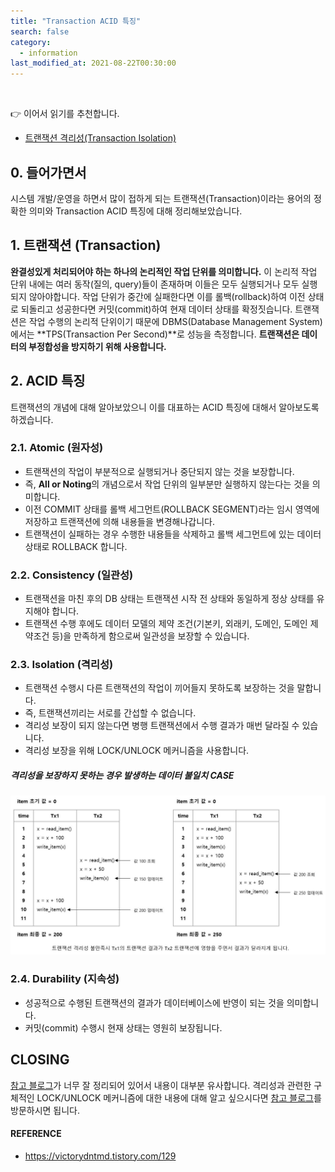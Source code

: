 ```yaml
---
title: "Transaction ACID 특징"
search: false
category:
  - information
last_modified_at: 2021-08-22T00:30:00
---
```


<br>

👉 이어서 읽기를 추천합니다.
- [트랜잭션 격리성(Transaction Isolation)][transaction-isolation-link]

## 0. 들어가면서

시스템 개발/운영을 하면서 많이 접하게 되는 트랜잭션(Transaction)이라는 용어의 정확한 의미와 Transaction ACID 특징에 대해 정리해보았습니다. 

## 1. 트랜잭션 (Transaction)
**완결성있게 처리되어야 하는 하나의 논리적인 작업 단위를 의미합니다.** 
이 논리적 작업 단위 내에는 여러 동작(질의, query)들이 존재하며 이들은 모두 실행되거나 모두 실행되지 않아야합니다. 
작업 단위가 중간에 실패한다면 이를 롤백(rollback)하여 이전 상태로 되돌리고 성공한다면 커밋(commit)하여 현재 데이터 상태를 확정짓습니다. 
트랜잭션은 작업 수행의 논리적 단위이기 때문에 DBMS(Database Management System)에서는 **TPS(Transaction Per Second)**로 성능을 측정합니다. 
**트랜잭션은 데이터의 부정합성을 방지하기 위해 사용합니다.** 

## 2. ACID 특징
트랜잭션의 개념에 대해 알아보았으니 이를 대표하는 ACID 특징에 대해서 알아보도록 하겠습니다. 

### 2.1. Atomic (원자성)
- 트랜잭션의 작업이 부분적으로 실행되거나 중단되지 않는 것을 보장합니다.
- 즉, **All or Noting**의 개념으로서 작업 단위의 일부분만 실행하지 않는다는 것을 의미합니다.
- 이전 COMMIT 상태를 롤백 세그먼트(ROLLBACK SEGMENT)라는 임시 영역에 저장하고 트랜잭션에 의해 내용들을 변경해나갑니다.
- 트랜잭션이 실패하는 경우 수행한 내용들을 삭제하고 롤백 세그먼트에 있는 데이터 상태로 ROLLBACK 합니다. 

### 2.2. Consistency (일관성)
- 트랜잭션을 마친 후의 DB 상태는 트랜잭션 시작 전 상태와 동일하게 정상 상태를 유지해야 합니다.
- 트랜잭션 수행 후에도 데이터 모델의 제약 조건(기본키, 외래키, 도메인, 도메인 제약조건 등)을 만족하게 함으로써 일관성을 보장할 수 있습니다.

### 2.3. Isolation (격리성)
- 트랜잭션 수행시 다른 트랜잭션의 작업이 끼어들지 못하도록 보장하는 것을 말합니다.
- 즉, 트랜잭션끼리는 서로를 간섭할 수 없습니다.
- 격리성 보장이 되지 않는다면 병행 트랜잭션에서 수행 결과가 매번 달라질 수 있습니다.
- 격리성 보장을 위해 LOCK/UNLOCK 메커니즘을 사용합니다.

##### 격리성을 보장하지 못하는 경우 발생하는 데이터 불일치 CASE
<p align="center"><img src="/images/transcation-acid-1.JPG"></p>

### 2.4. Durability (지속성)
- 성공적으로 수행된 트랜잭션의 결과가 데이터베이스에 반영이 되는 것을 의미합니다.
- 커밋(commit) 수행시 현재 상태는 영원히 보장됩니다.

## CLOSING
[참고 블로그][acid-link]가 너무 잘 정리되어 있어서 내용이 대부분 유사합니다. 
격리성과 관련한 구체적인 LOCK/UNLOCK 메커니즘에 대한 내용에 대해 알고 싶으시다면 [참고 블로그][acid-link]를 방문하시면 됩니다.  

#### REFERENCE
- <https://victorydntmd.tistory.com/129>

[acid-link]: https://victorydntmd.tistory.com/129

[transaction-isolation-link]: https://junhyunny.github.io/information/transcation-isolation/
